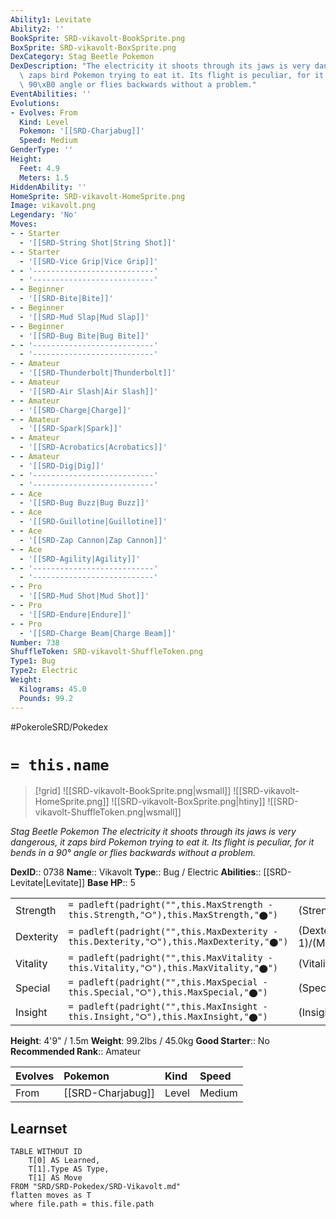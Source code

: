 ```yaml
---
Ability1: Levitate
Ability2: ''
BookSprite: SRD-vikavolt-BookSprite.png
BoxSprite: SRD-vikavolt-BoxSprite.png
DexCategory: Stag Beetle Pokemon
DexDescription: "The electricity it shoots through its jaws is very dangerous, it\
  \ zaps bird Pokemon trying to eat it. Its flight is peculiar, for it bends in a\
  \ 90\xB0 angle or flies backwards without a problem."
EventAbilities: ''
Evolutions:
- Evolves: From
  Kind: Level
  Pokemon: '[[SRD-Charjabug]]'
  Speed: Medium
GenderType: ''
Height:
  Feet: 4.9
  Meters: 1.5
HiddenAbility: ''
HomeSprite: SRD-vikavolt-HomeSprite.png
Image: vikavolt.png
Legendary: 'No'
Moves:
- - Starter
  - '[[SRD-String Shot|String Shot]]'
- - Starter
  - '[[SRD-Vice Grip|Vice Grip]]'
- - '---------------------------'
  - '---------------------------'
- - Beginner
  - '[[SRD-Bite|Bite]]'
- - Beginner
  - '[[SRD-Mud Slap|Mud Slap]]'
- - Beginner
  - '[[SRD-Bug Bite|Bug Bite]]'
- - '---------------------------'
  - '---------------------------'
- - Amateur
  - '[[SRD-Thunderbolt|Thunderbolt]]'
- - Amateur
  - '[[SRD-Air Slash|Air Slash]]'
- - Amateur
  - '[[SRD-Charge|Charge]]'
- - Amateur
  - '[[SRD-Spark|Spark]]'
- - Amateur
  - '[[SRD-Acrobatics|Acrobatics]]'
- - Amateur
  - '[[SRD-Dig|Dig]]'
- - '---------------------------'
  - '---------------------------'
- - Ace
  - '[[SRD-Bug Buzz|Bug Buzz]]'
- - Ace
  - '[[SRD-Guillotine|Guillotine]]'
- - Ace
  - '[[SRD-Zap Cannon|Zap Cannon]]'
- - Ace
  - '[[SRD-Agility|Agility]]'
- - '---------------------------'
  - '---------------------------'
- - Pro
  - '[[SRD-Mud Shot|Mud Shot]]'
- - Pro
  - '[[SRD-Endure|Endure]]'
- - Pro
  - '[[SRD-Charge Beam|Charge Beam]]'
Number: 738
ShuffleToken: SRD-vikavolt-ShuffleToken.png
Type1: Bug
Type2: Electric
Weight:
  Kilograms: 45.0
  Pounds: 99.2
---
```


#PokeroleSRD/Pokedex

# `= this.name`

> [!grid]
> ![[SRD-vikavolt-BookSprite.png|wsmall]]
> ![[SRD-vikavolt-HomeSprite.png]]
> ![[SRD-vikavolt-BoxSprite.png|htiny]]
> ![[SRD-vikavolt-ShuffleToken.png|wsmall]]


*Stag Beetle Pokemon*
*The electricity it shoots through its jaws is very dangerous, it zaps bird Pokemon trying to eat it. Its flight is peculiar, for it bends in a 90° angle or flies backwards without a problem.*

**DexID**:: 0738
**Name**:: Vikavolt
**Type**:: Bug / Electric
**Abilities**:: [[SRD-Levitate|Levitate]]
**Base HP**:: 5

|           |                                                                                        |                                          |
| --------- | -------------------------------------------------------------------------------------- | ---------------------------------------- |
| Strength  | `= padleft(padright("",this.MaxStrength - this.Strength,"⭘"),this.MaxStrength,"⬤")`    | (Strength::2)/(MaxStrength::5)   |
| Dexterity | `= padleft(padright("",this.MaxDexterity - this.Dexterity,"⭘"),this.MaxDexterity,"⬤")` | (Dexterity:: 1)/(MaxDexterity::3) |
| Vitality  | `= padleft(padright("",this.MaxVitality - this.Vitality,"⭘"),this.MaxVitality,"⬤")`    | (Vitality::2)/(MaxVitality::5)   |
| Special   | `= padleft(padright("",this.MaxSpecial - this.Special,"⭘"),this.MaxSpecial,"⬤")`       | (Special::4)/(MaxSpecial::8)     |
| Insight   | `= padleft(padright("",this.MaxInsight - this.Insight,"⭘"),this.MaxInsight,"⬤")`       | (Insight::2)/(MaxInsight::5)     |

**Height**: 4'9" / 1.5m
**Weight**: 99.2lbs / 45.0kg
**Good Starter**:: No
**Recommended Rank**:: Amateur

| Evolves   | Pokemon           | Kind   | Speed   |
|:----------|:------------------|:-------|:--------|
| From      | [[SRD-Charjabug]] | Level  | Medium  |

## Learnset

```dataview
TABLE WITHOUT ID
    T[0] AS Learned,
    T[1].Type AS Type,
    T[1] AS Move
FROM "SRD/SRD-Pokedex/SRD-Vikavolt.md"
flatten moves as T
where file.path = this.file.path
```
